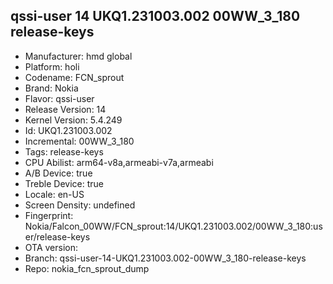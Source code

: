 ## qssi-user 14 UKQ1.231003.002 00WW_3_180 release-keys
- Manufacturer: hmd global
- Platform: holi
- Codename: FCN_sprout
- Brand: Nokia
- Flavor: qssi-user
- Release Version: 14
- Kernel Version: 5.4.249
- Id: UKQ1.231003.002
- Incremental: 00WW_3_180
- Tags: release-keys
- CPU Abilist: arm64-v8a,armeabi-v7a,armeabi
- A/B Device: true
- Treble Device: true
- Locale: en-US
- Screen Density: undefined
- Fingerprint: Nokia/Falcon_00WW/FCN_sprout:14/UKQ1.231003.002/00WW_3_180:user/release-keys
- OTA version: 
- Branch: qssi-user-14-UKQ1.231003.002-00WW_3_180-release-keys
- Repo: nokia_fcn_sprout_dump
